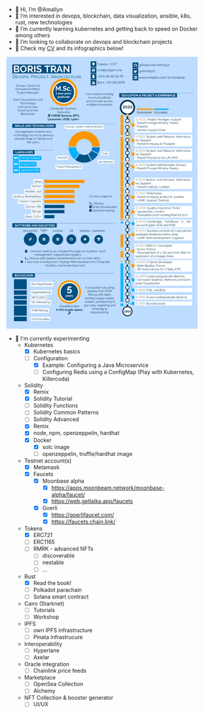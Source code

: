 - 👋 Hi, I’m @Amallyn
- 👀 I’m interested in devops, blockchain, data visualization, ansible, k8s, rust, new technologies
- 🌱 I’m currently learning kubernetes and getting back to speed on Docker among others
- 💞️ I’m looking to collaborate on devops and blockchain projects
- 👀 Check my [CV](https://drive.google.com/drive/folders/1sbnU6meyvMiT61W4S-4BwnZ5JY6qL4yV?usp=sharing) and its infographics below!
<!--- - 🌱 I’m currently learning ...
- 📫 How to reach me ...
--->

[![CV Amallyn](https://raw.githubusercontent.com/Amallyn/latexcv/master/docs/media/CV_en_Boris_TRAN_infographics2.png)](https://drive.google.com/drive/folders/1sbnU6meyvMiT61W4S-4BwnZ5JY6qL4yV?usp=sharing)

- 🌱 I'm currently experimenting
  - Kubernetes
    - [x] Kubernetes basics
    - [ ] Configuration
      - [x] Example: Configuring a Java Microservice
      - [ ] Configuring Redis using a ConfigMap (Play with Kubernetes, Killercoda)
  - Solidity
    - [x] Remix
    - [x] Solidity Tutorial
    - [ ] Solidity Functions
    - [ ] Solidity Common Patterns
    - [ ] Solidity Advanced
    - [x] Remix
    - [x] node, npm, openzeppelin, hardhat
    - [x] Docker
      - [x] solc image
      - [ ] openzeppelin, truffle/hardhat image
  - Testnet account(s)
    - [x] Metamask
    - [x] Faucets
      - [x] Moonbase alpha
        - [x]  https://apps.moonbeam.network/moonbase-alpha/faucet/
        - [x]  https://web.getlaika.app/faucets
      - [x] Goerli
        - [x] https://goerlifaucet.com/
        - [x] https://faucets.chain.link/
  - Tokens
    - [x] ERC721
    - [ ] ERC1165
    - [ ] RMRK - advanced NFTs
      - [ ] discoverable
      - [ ] nestable
      - [ ] ...
  - Rust
    - [x] Read the book!
    - [ ] Polkadot parachain
    - [ ] Solana smart contract
  - Cairo (Starknet)
    - [ ] Tutorials
    - [ ] Workshop
  - IPFS
    - [ ] own IPFS infrastructure
    - [ ] Pinata infrastrucure
  - Interoperability
    - [ ] Hyperlane
    - [ ] Axelar
  - Oracle integration
    - [ ] Chainlink price feeds
  - Marketplace
    - [ ] OpenSea Collection
    - [ ] Alchemy
  - NFT Collection & booster generator
    - [ ] UI/UX

<!---
Amallyn/Amallyn is a ✨ special ✨ repository because its `README.md` (this file) appears on your GitHub profile.
You can click the Preview link to take a look at your changes.
--->
